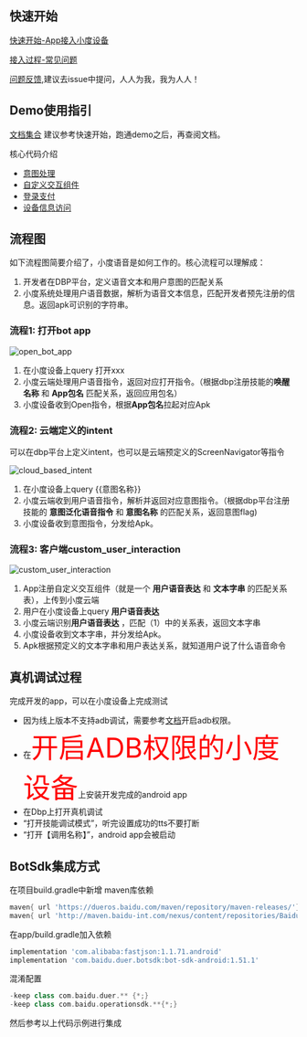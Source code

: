 ## 快速开始
[快速开始-App接入小度设备](https://github.com/dueros/AndroidBotSdkDemo/wiki/%E5%BF%AB%E9%80%9F%E5%BC%80%E5%A7%8B----APK%E6%8E%A5%E5%85%A5%E5%B0%8F%E5%BA%A6%E8%AE%BE%E5%A4%87)

[接入过程-常见问题](https://github.com/dueros/AndroidBotSdkDemo/blob/master/FAQ.md)

[问题反馈](https://github.com/dueros/AndroidBotSdkDemo/issues/3),建议去issue中提问，人人为我，我为人人！
## Demo使用指引
[文档集合](https://github.com/dueros/AndroidBotSdkDemo/tree/master/doc/%E6%8E%A5%E5%85%A5%E6%96%87%E6%A1%A3)
建议参考快速开始，跑通demo之后，再查阅文档。

核心代码介绍
- [意图处理](https://github.com/dueros/AndroidBotSdkDemo/blob/master/app/src/main/java/com/baidu/duer/test_botsdk/fragment/HandleIntentFragment.java)
- [自定义交互组件](https://github.com/dueros/AndroidBotSdkDemo/blob/master/app/src/main/java/com/baidu/duer/test_botsdk/fragment/UiControlFragment.java)
- [登录支付](https://github.com/dueros/AndroidBotSdkDemo/blob/master/app/src/main/java/com/baidu/duer/test_botsdk/fragment/PaymentAndAccountFragment.java)
- [设备信息访问](https://github.com/dueros/AndroidBotSdkDemo/blob/master/app/src/main/java/com/baidu/duer/test_botsdk/fragment/GetDeviceInfoFragment.java)

## 流程图
如下流程图简要介绍了，小度语音是如何工作的。核心流程可以理解成：
1. 开发者在DBP平台，定义语音文本和用户意图的匹配关系
2. 小度系统处理用户语音数据，解析为语音文本信息，匹配开发者预先注册的信息。返回apk可识别的字符串。
### 流程1: 打开bot app


![open\_bot\_app](doc/sequence/open_bot_app.png)

1. 在小度设备上query 打开xxx
2. 小度云端处理用户语音指令，返回对应打开指令。（根据dbp注册技能的**唤醒名称** 和 **App包名** 匹配关系，返回应用包名）
3. 小度设备收到Open指令，根据**App包名**拉起对应Apk


### 流程2: 云端定义的intent

可以在dbp平台上定义intent，也可以是云端预定义的ScreenNavigator等指令

![cloud\_based\_intent](doc/sequence/cloud_based_intent.png)

1. 在小度设备上query {{意图名称}}
2. 小度云端收到用户语音指令，解析并返回对应意图指令。（根据dbp平台注册技能的 **意图泛化语音指令** 和 **意图名称** 的匹配关系，返回意图flag)
3. 小度设备收到意图指令，分发给Apk。

### 流程3: 客户端custom\_user\_interaction

![custom_user_interaction](doc/sequence/custom_user_interaction.png)

1. App注册自定义交互组件（就是一个 **用户语音表达** 和 **文本字串** 的匹配关系表），上传到小度云端
2. 用户在小度设备上query **用户语音表达**
3. 小度云端识别**用户语音表达** ，匹配（1）中的关系表，返回文本字串
4. 小度设备收到文本字串，并分发给Apk。
5. Apk根据预定义的文本字串和用户表达关系，就知道用户说了什么语音命令


## 真机调试过程

完成开发的app，可以在小度设备上完成测试

* 因为线上版本不支持adb调试，需要参考[文档](https://mp.weixin.qq.com/s/B6zKjIgDCyZmltn8bTwXug)开启adb权限。
* 在<font size=8 color=red>开启ADB权限的小度设备</font>上安装开发完成的android app
* 在Dbp上打开真机调试
* “打开技能调试模式”，听完设置成功的tts不要打断
* “打开【调用名称】”，android app会被启动


## BotSdk集成方式
在项目build.gradle中新增 maven库依赖
```gradle
maven{ url 'https://dueros.baidu.com/maven/repository/maven-releases/'}
maven{ url 'http://maven.baidu-int.com/nexus/content/repositories/Baidu_Local' }
```

在app/build.gradle加入依赖
```gradle
implementation 'com.alibaba:fastjson:1.1.71.android'
implementation 'com.baidu.duer.botsdk:bot-sdk-android:1.51.1'
```
混淆配置
```gradle
-keep class com.baidu.duer.** {*;}
-keep class com.baidu.operationsdk.**{*;}
```
然后参考以上代码示例进行集成
